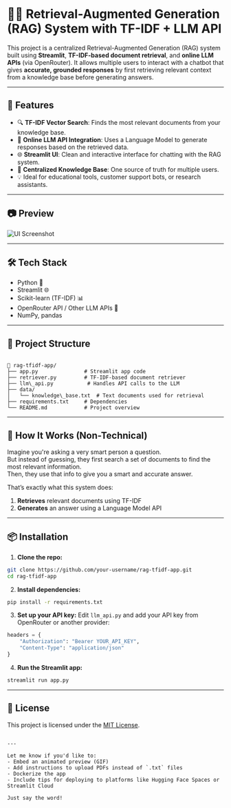 # 🔎🧠 Retrieval-Augmented Generation (RAG) System with TF-IDF + LLM API

This project is a centralized Retrieval-Augmented Generation (RAG) system built using **Streamlit**, **TF-IDF-based document retrieval**, and **online LLM APIs** (via OpenRouter). It allows multiple users to interact with a chatbot that gives **accurate, grounded responses** by first retrieving relevant context from a knowledge base before generating answers.

---

## 🚀 Features

- 🔍 **TF-IDF Vector Search**: Finds the most relevant documents from your knowledge base.
- 🧠 **Online LLM API Integration**: Uses a Language Model to generate responses based on the retrieved data.
- 🌐 **Streamlit UI**: Clean and interactive interface for chatting with the RAG system.
- 🧵 **Centralized Knowledge Base**: One source of truth for multiple users.
- 💡 Ideal for educational tools, customer support bots, or research assistants.

---

## 📷 Preview

![UI Screenshot](path/to/your/screenshot.png) <!-- Replace this with your actual image path or remove -->

---

## 🛠️ Tech Stack

- Python 🐍  
- Streamlit 🌐  
- Scikit-learn (TF-IDF) 📊  
- OpenRouter API / Other LLM APIs 🤖  
- NumPy, pandas  

---

## 📂 Project Structure

```

📁 rag-tfidf-app/
├── app.py               # Streamlit app code
├── retriever.py         # TF-IDF-based document retriever
├── llm\_api.py           # Handles API calls to the LLM
├── data/
│   └── knowledge\_base.txt  # Text documents used for retrieval
├── requirements.txt     # Dependencies
└── README.md            # Project overview

````

---

## 🧠 How It Works (Non-Technical)

Imagine you're asking a very smart person a question.  
But instead of guessing, they first search a set of documents to find the most relevant information.  
Then, they use that info to give you a smart and accurate answer.

That’s exactly what this system does:
1. **Retrieves** relevant documents using TF-IDF  
2. **Generates** an answer using a Language Model API

---

## 📦 Installation

1. **Clone the repo:**

```bash
git clone https://github.com/your-username/rag-tfidf-app.git
cd rag-tfidf-app
````

2. **Install dependencies:**

```bash
pip install -r requirements.txt
```

3. **Set up your API key:**
   Edit `llm_api.py` and add your API key from OpenRouter or another provider:

```python
headers = {
    "Authorization": "Bearer YOUR_API_KEY",
    "Content-Type": "application/json"
}
```

4. **Run the Streamlit app:**

```bash
streamlit run app.py
```

---

## 📄 License

This project is licensed under the [MIT License](LICENSE).

```

---

Let me know if you'd like to:
- Embed an animated preview (GIF)
- Add instructions to upload PDFs instead of `.txt` files
- Dockerize the app  
- Include tips for deploying to platforms like Hugging Face Spaces or Streamlit Cloud

Just say the word!
```
